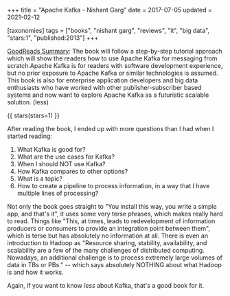+++
title = "Apache Kafka - Nishant Garg"
date = 2017-07-05
updated = 2021-02-12

[taxonomies]
tags = ["books", "nishant garg", "reviews", "it", "big data", "stars:1",
"published:2013"]
+++

[GoodReads Summary](https://www.goodreads.com/book/show/18702022-apache-kafka):
The book will follow a step-by-step tutorial approach which will show the
readers how to use Apache Kafka for messaging from scratch.Apache Kafka is for
readers with software development experience, but no prior exposure to Apache
Kafka or similar technologies is assumed. This book is also for enterprise
application developers and big data enthusiasts who have worked with other
publisher-subscriber based systems and now want to explore Apache Kafka as a
futuristic scalable solution. (less)

<!-- more -->

{{ stars(stars=1) }}

After reading the book, I ended up with more questions than I had when I started reading:

1. What Kafka is good for?
2. What are the use cases for Kafka?
3. When I should NOT use Kafka?
4. How Kafka compares to other options?
5. What is a topic?
6. How to create a pipeline to process information, in a way that I have multiple lines of processing?

Not only the book goes straight to "You install this way, you write a simple
app, and that's it", it uses some very terse phrases, which makes really hard
to read. Things like "This, at times, leads to redevelopment of information
producers or consumers to provide an integration point between them", which is
terse but has absolutely no information at all. There is even an introduction
to Hadoop as "Resource sharing, stability, availability, and scalability are a
few of the many challenges of distributed computing. Nowadays, an additional
challenge is to process extremely large volumes of data in TBs or PBs." --
which says absolutely NOTHING about what Hadoop is and how it works.

Again, if you want to know *less* about Kafka, that's a good book for it.
